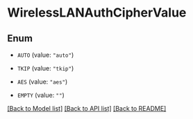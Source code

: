 # WirelessLANAuthCipherValue

## Enum


* `AUTO` (value: `"auto"`)

* `TKIP` (value: `"tkip"`)

* `AES` (value: `"aes"`)

* `EMPTY` (value: `""`)


[[Back to Model list]](../README.md#documentation-for-models) [[Back to API list]](../README.md#documentation-for-api-endpoints) [[Back to README]](../README.md)


